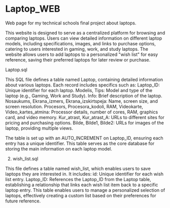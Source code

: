 # Laptop_WEB
Web page for my technical schools final project about laptops.

This website is designed to serve as a centralized platform for browsing and comparing laptops. Users can view detailed information on different laptop models, including specifications, images, and links to purchase options, catering to users interested in gaming, work, and study laptops. The website allows users to add laptops to a personalized "wish list" for easy reference, saving their preferred laptops for later review or purchase.


Laptop.sql

This SQL file defines a table named Laptop, containing detailed information about various laptops. Each record includes specifics such as:
Laptop_ID: Unique identifier for each laptop.
Modelis, Tips: Model and type of the laptop (e.g., Gaming, Work and Study).
Info: Brief description of the laptop.
Nosaukums, Ekrana_izmers, Ekrana_izskirtspeja: Name, screen size, and screen resolution.
Procesors, Procesora_kodoli, RAM, Videokarte, Video_kartes_atmina: Processor details, number of cores, RAM, graphics card, and video memory.
Kur_atrast, Kur_atrast_A: URLs to different sites for pricing and purchasing options.
Bilde, Bilde1, Bilde2: URLs for images of the laptop, providing multiple views.

The table is set up with an AUTO_INCREMENT on Laptop_ID, ensuring each entry has a unique identifier. This table serves as the core database for storing the main information on each laptop model.


2. wish_list.sql

This file defines a table named wish_list, which enables users to save laptops they are interested in. It includes:
id: Unique identifier for each wish list entry.
Laptop_ID: References the Laptop_ID from the Laptop table, establishing a relationship that links each wish list item back to a specific laptop entry.
This table enables users to manage a personalized selection of laptops, effectively creating a custom list based on their preferences for future reference.

